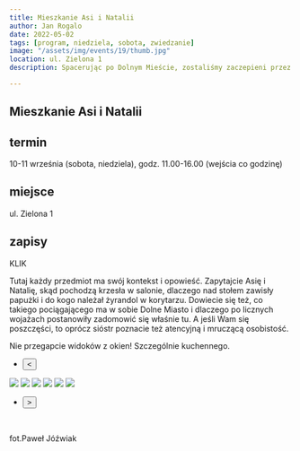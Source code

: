 ```yaml
---
title: Mieszkanie Asi i Natalii
author: Jan Rogalo
date: 2022-05-02
tags: [program, niedziela, sobota, zwiedzanie]
image: "/assets/img/events/19/thumb.jpg"
location: ul. Zielona 1
description: Spacerując po Dolnym Mieście, zostaliśmy zaczepieni przez nieznajomą osobę, która zaoferowała nam pomoc i zaprosiła do wnętrza lokalu, w którym pracuje. Tą osobą okazała się Danuta Płuzińska, a miejscem Inkubator Sąsiedzkiej Energii. I tak oto znaleźliśmy się w miejscu przepełnionym otwartością, życzliwością i energią!

---
```

<section class="section-services">
    <div class="services">

<h1 class="event-h1">Mieszkanie Asi i Natalii</h1>

<h2 class="event-h2">termin</h2>
<p>10-11 września (sobota, niedziela), godz. 11.00-16.00 (wejścia co godzinę)</p>

<h2 class="event-h2">miejsce</h2>
<p>ul. Zielona 1</p>

<h2 class="event-h2">zapisy</h2>
<p>KLIK</p>


<p>
Tutaj każdy przedmiot ma swój kontekst i opowieść. Zapytajcie Asię i Natalię, skąd pochodzą krzesła w salonie, dlaczego nad stołem zawisły papużki i do kogo należał żyrandol w korytarzu. Dowiecie się też, co takiego pociągającego ma w sobie Dolne Miasto i dlaczego po licznych wojażach postanowiły zadomowić się właśnie tu. A jeśli Wam się poszczęści, to oprócz sióstr poznacie też atencyjną i mruczącą osobistość.
</p>
<p>Nie przegapcie widoków z okien! Szczególnie kuchennego.</p>
<div class="slider-container">
  <nav class="slider-nav">
    <ul>
      <li>
        <button class="previous">
          <span><</span>
        </button>
      </li>
</ul>
</nav>
  <div class="slider">
    <a href=""/assets/img/events/19/TO.jpg"><img class="active" src="/assets/img/events/19/TO.jpg"></a>
    <img src="/assets/img/events/19/2.jpg">
    <img src="/assets/img/events/19/3.jpg">
    <img src="/assets/img/events/19/4.jpg">
    <img src="/assets/img/events/19/5.jpg">
    <img src="/assets/img/events/19/6.jpg">
  </div>
<nav class="slider-nav">
    <ul>
      <li>
        <button class="next">
          <span>></span>
        </button>
      </li>
    </ul>
  </nav>
</div>
<br>
<p>fot.Paweł Jóźwiak</p>
</section>
    <script src="/assets/scripts/slider.js"></script>
